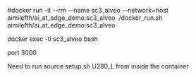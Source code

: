 #docker run -it --rm --name sc3_alveo --network=host aimilefth/ai_at_edge_demo:sc3_alveo
./docker_run.sh aimilefth/ai_at_edge_demo:sc3_alveo

docker exec -ti sc3_alveo bash

port 3000

Need to run source setup.sh U280_L from inside the container
